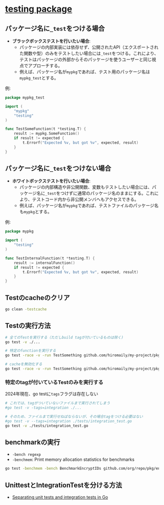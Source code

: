 # [testing package](https://pkg.go.dev/testing)

## パッケージ名に`_test`をつける場合

- **ブラックボックステストを行いたい場合**:
  - パッケージの内部実装には依存せず、公開されたAPI（エクスポートされた関数や型）のみをテストしたい場合には`_test`をつける。これにより、テストはパッケージの外部からそのパッケージを使うユーザーと同じ視点でアプローチする。
  - 例えば、パッケージ名が`mypkg`であれば、テスト用のパッケージ名は`mypkg_test`とする。

例:

```go
package mypkg_test

import (
    "mypkg"
    "testing"
)

func TestSomeFunction(t *testing.T) {
    result := mypkg.SomeFunction()
    if result != expected {
        t.Errorf("Expected %v, but got %v", expected, result)
    }
}
```

## パッケージ名に`_test`をつけない場合

- **ホワイトボックステストを行いたい場合**:
  - パッケージの内部構造や非公開関数、変数もテストしたい場合には、パッケージ名に`_test`をつけずに通常のパッケージ名のままにする。これにより、テストコード内から非公開メンバへもアクセスできる。
  - 例えば、パッケージ名が`mypkg`であれば、テストファイルのパッケージ名も`mypkg`とする。

例:

```go
package mypkg

import (
    "testing"
)

func TestInternalFunction(t *testing.T) {
    result := internalFunction()
    if result != expected {
        t.Errorf("Expected %v, but got %v", expected, result)
    }
}
```

## Testのcacheのクリア

```sh
go clean -testcache
```

## Testの実行方法

```sh
# 全てのTestを実行する（ただしbuild tagが付いているものは除く)
go test -v ./...

# 特定のfunctionを実行する
go test -race -v -run TestSomething github.com/hiromaily/my-project/pkg/something

# cacheを無効化する
go test -race -v -run TestSomething github.com/hiromaily/my-project/pkg/something -count=1
```

### 特定のtagが付いているTestのみを実行する

2024年現在、go testに`tags`フラグは存在しない

```sh
# これでは、tagがついていないファイルまで実行されてしまう
#go test -v -tags=integration ./...

# そのため、ファイルまで実行せねばならないが、その場合tagをつける必要はない
#go test -v --tags=integration ./tests/integration_test.go
go test -v ./tests/integration_test.go
```

## benchmarkの実行

- `-bench regexp`
- `-benchmem`: Print memory allocation statistics for benchmarks

```sh
go test -benchmem -bench BenchmarkEncryptIDs github.com/org/repo/pkg/entity
```

## UnittestとIntegrationTestを分ける方法

- [Separating unit tests and integration tests in Go](https://stackoverflow.com/questions/25965584/separating-unit-tests-and-integration-tests-in-go)
